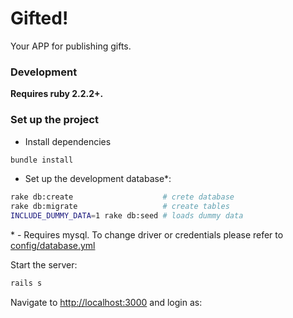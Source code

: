 # Gifted!

Your APP for publishing gifts.

### Development

**Requires ruby 2.2.2+.**

### Set up the project

- Install dependencies

```bash
bundle install
```

- Set up the development database\*:

```bash
rake db:create                    # crete database
rake db:migrate                   # create tables
INCLUDE_DUMMY_DATA=1 rake db:seed # loads dummy data
```

\* - Requires mysql. To change driver or credentials please refer
to [config/database.yml](https://github.com/mjacobus/gifted/blob/master/config/database.yml)

Start the server:

```bash
rails s
```

Navigate to [http://localhost:3000](http://localhost:3000) and login as:
